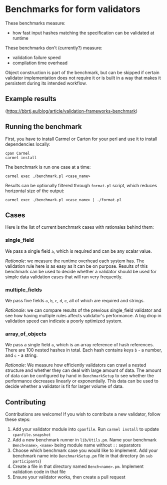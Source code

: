 # Benchmarks for form validators

These benchmarks measure:
- how fast input hashes matching the specification can be validated at runtime

These benchmarks don't (currently?) measure:
- validation failure speed
- compilation time overhead

Object construction is part of the benchmark, but can be skipped if certain
validator implementation does not require it or is built in a way that makes it
persistent during its intended workflow.

## Example results

(https://bbrtj.eu/blog/article/validation-frameworks-benchmark)

## Running the benchmark

First, you have to install Carmel or Carton for your perl and use it to install dependencies locally:

```
cpan Carmel
carmel install
```

The benchmark is run one case at a time:

```
carmel exec ./benchmark.pl <case_name>
```

Results can be optionally filtered through `format.pl` script, which reduces horizontal size of the output:

```
carmel exec ./benchmark.pl <case_name> | ./format.pl
```

## Cases

Here is the list of current benchmark cases with rationales behind them:

### single_field

We pass a single field `a`, which is required and can be any scalar value.

*Rationale*: we measure the runtime overhead each system has. The validation rule here is as easy as it can be on purpose. Results of this benchmark can be used to decide whether a validator should be used for simple data validation cases that will run very frequently.

### multiple_fields

We pass five fields `a`, `b`, `c`, `d`, `e`, all of which are required and strings.

*Rationale*: we can compare results of the previous single_field validator and see how having multiple rules affects validator's performance. A big drop in validation speed can indicate a poorly optimized system.

### array_of_objects

We pass a single field `a`, which is an array reference of hash references. There are 100 nested hashes in total. Each hash contains keys `b` - a number, and `c` - a string.

*Rationale*: We measure how efficiently validators can crawl a nested structure and whether they can deal with large amount of data. The amount of data can be configured by hand in `BenchmarkSetup` to see whether the performance decreases linearly or exponentially. This data can be used to decide whether a validator is fit for larger volume of data.

## Contributing

Contributions are welcome! If you wish to contribute a new validator, follow these steps:
1. Add your validator module into `cpanfile`. Run `carmel install` to update `cpanfile.snapshot`
2. Add a new benchmark runner in `lib/Utils.pm`. Name your benchmark `Bench<name>`, `<name>` being module name without `::` separators
3. Choose which benchmark case you would like to implement. Add your benchmark name into `BenchmarkSetup.pm` file in that directory (in `sub participants`)
4. Create a file in that directory named `Bench<name>.pm`. Implement validation code in that file
5. Ensure your validator works, then create a pull request


